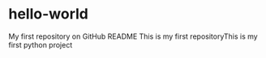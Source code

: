 # hello-world
My first repository on GitHub
README
This is my first repositoryThis is my first python project
